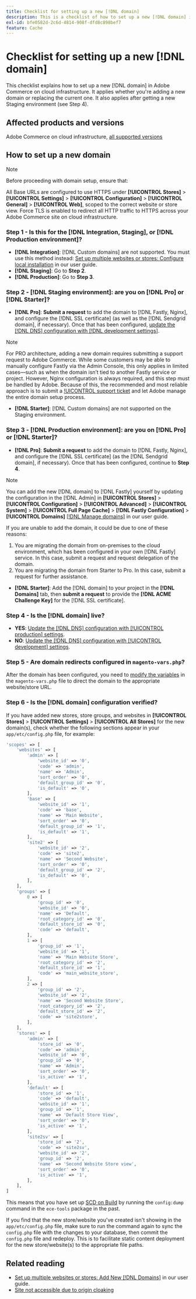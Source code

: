 ```yaml
---
title: Checklist for setting up a new [!DNL domain]
description: This is a checklist of how to set up a new [!DNL domain] in Adobe Commerce on cloud infrastructure.
exl-id: bfe0582d-2c6d-4814-908f-dfd8c898bef7
feature: Cache
---
```

# Checklist for setting up a new [!DNL domain]

This checklist explains how to set up a new [!DNL domain] in Adobe Commerce on cloud infrastructure. It applies whether you're adding a new domain or replacing the current one. It also applies after getting a new Staging environment (see Step 4).

## Affected products and versions

Adobe Commerce on cloud infrastructure, [all supported versions](https://www.adobe.com/content/dam/cc/en/legal/terms/enterprise/pdfs/Adobe-Commerce-Software-Lifecycle-Policy.pdf)

## How to set up a new domain

>[!NOTE]
>
>Before proceeding with domain setup, ensure that: 
>
>All Base URLs are configured to use HTTPS under **[!UICONTROL Stores]** > **[!UICONTROL Settings]** > **[!UICONTROL Configuration]** > **[!UICONTROL General]** > **[!UICONTROL Web]**, scoped to the correct website or store view.
> Force TLS is enabled to redirect all HTTP traffic to HTTPS across your Adobe Commerce site on cloud infrastructure.

### Step 1 - Is this for the [!DNL Integration, Staging], or [!DNL Production environment]?

* **[!DNL Integration]**: [!DNL Custom domains] are not supported. You must use this method instead: [Set up multiple websites or stores: Configure local installation](https://experienceleague.adobe.com/docs/commerce-cloud-service/user-guide/configure-store/multiple-sites.html#add-new-domains) in our user guide.
* **[!DNL Staging]**: Go to **Step 2**.
* **[!DNL Production]**: Go to **Step 3**.

### Step 2 - [!DNL Staging environment]: are you on [!DNL Pro] or [!DNL Starter]?

* **[!DNL Pro]**: **Submit a request** to add the domain to [!DNL Fastly, Nginx], and configure the [!DNL SSL certificate] (as well as the [!DNL Sendgrid domain], if necessary). Once that has been configured, [update the [!DNL DNS] configuration with [!DNL development settings]](https://experienceleague.adobe.com/docs/commerce-cloud-service/user-guide/cdn/setup-fastly/fastly-configuration.html#update-dns-configuration-with-development-settings).

>[!NOTE]
>
>For PRO architecture, adding a new domain requires submitting a support request to Adobe Commerce. While some customers may be able to manually configure Fastly via the Admin Console, this only applies in limited cases—such as when the domain isn’t tied to another Fastly service or project. However, Nginx configuration is always required, and this step must be handled by Adobe. Because of this, the recommended and most reliable approach is to submit a [!UICONTROL support ticket](https://experienceleague.adobe.com/home?support-tab=home#support) and let Adobe manage the entire domain setup process.


* **[!DNL Starter]**: [!DNL Custom domains] are not supported on the Staging environment.

### Step 3 - [!DNL Production environment]: are you on [!DNL Pro] or [!DNL Starter]?

* **[!DNL Pro]**: **Submit a request** to add the domain to [!DNL Fastly, Nginx], and configure the [!DNL SSL certificate] (as the [!DNL Sendgrid domain], if necessary). Once that has been configured, continue to **Step 4**.

>[!NOTE]
>
>You can add the new [!DNL domain] to [!DNL Fastly] yourself by updating the configuration in the [!DNL Admin] in **[!UICONTROL Stores]** > **[!UICONTROL Configuration]** > **[!UICONTROL Advanced]** > **[!UICONTROL System]** > **[!UICONTROL Full Page Cache]** > **[!DNL Fastly Configuration]** > **[!UICONTROL Domains]** [[!DNL Manage domains]](https://experienceleague.adobe.com/docs/commerce-cloud-service/user-guide/cdn/setup-fastly/fastly-custom-cache-configuration.html#manage-domains) in our user guide.
>
>
>If you are unable to add the domain, it could be due to one of these reasons:
>
>1. You are migrating the domain from on-premises to the cloud environment, which has been configured in your own [!DNL Fastly] service. In this case, submit a request and request delegation of the domain.
>1. You are migrating the domain from Starter to Pro. In this case, submit a request for further assistance.

* **[!DNL Starter]**: Add the [!DNL domain] to your project in the **[!DNL Domains]** tab, then **submit a request** to provide the **[!DNL ACME Challenge Key]** for the [!DNL SSL certificate].

### Step 4 - Is the [!DNL domain] live?

* **YES**: [Update the [!DNL DNS] configuration with [!UICONTROL production] settings](https://experienceleague.adobe.com/docs/commerce-cloud-service/user-guide/launch/checklist.html#update-dns-configuration-with-production-settings).
* **NO**: [Update the [!DNL DNS] configuration with [!UICONTROL development] settings](https://experienceleague.adobe.com/docs/commerce-cloud-service/user-guide/cdn/setup-fastly/fastly-configuration.html#update-dns-configuration-with-development-settings).

### Step 5 - Are domain redirects configured in `magento-vars.php`?

After the domain has been configured, you need to [modify the variables](https://experienceleague.adobe.com/en/docs/commerce-on-cloud/user-guide/configure-store/multiple-sites#modify-variables) in the `magento-vars.php` file to direct the domain to the appropriate website/store URL.

### Step 6 - Is the [!DNL domain] configuration verified?

If you have added new stores, store groups, and websites in **[!UICONTROL Stores]** > **[!UICONTROL Settings]** > **[!UICONTROL All Stores]** for the new domain(s), check whether the following sections appear in your `app/etc/config.php` file, for example:

```php
'scopes' => [
    'websites' => [
        'admin' => [
            'website_id' => '0',
            'code' => 'admin',
            'name' => 'Admin',
            'sort_order' => '0',
            'default_group_id' => '0',
            'is_default' => '0',
        ],
        'base' => [
            'website_id' => '1',
            'code' => 'base',
            'name' => 'Main Website',
            'sort_order' => '0',
            'default_group_id' => '1',
            'is_default' => '1',
        ],
        'site2' => [
            'website_id' => '2',
            'code' => 'site2',
            'name' => 'Second Website',
            'sort_order' => '0',
            'default_group_id' => '2',
            'is_default' => '0',
        ],
    ],
    'groups' => [
        0 => [
            'group_id' => '0',
            'website_id' => '0',
            'name' => 'Default',
            'root_category_id' => '0',
            'default_store_id' => '0',
            'code' => 'default',
        ],
        1 => [
            'group_id' => '1',
            'website_id' => '1',
            'name' => 'Main Website Store',
            'root_category_id' => '2',
            'default_store_id' => '1',
            'code' => 'main_website_store',
        ],
        2 => [
            'group_id' => '2',
            'website_id' => '2',
            'name' => 'Second Website Store',
            'root_category_id' => '2',
            'default_store_id' => '2',
            'code' => 'site2store',
        ],
    ],
    'stores' => [
        'admin' => [
            'store_id' => '0',
            'code' => 'admin',
            'website_id' => '0',
            'group_id' => '0',
            'name' => 'Admin',
            'sort_order' => '0',
            'is_active' => '1',
        ],
        'default' => [
            'store_id' => '1',
            'code' => 'default',
            'website_id' => '1',
            'group_id' => '1',
            'name' => 'Default Store View',
            'sort_order' => '0',
            'is_active' => '1',
        ],
        'site2sv' => [
            'store_id' => '2',
            'code' => 'site2sv',
            'website_id' => '2',
            'group_id' => '2',
            'name' => 'Second Website Store view',
            'sort_order' => '0',
            'is_active' => '1',
        ],
    ],
]
```

This means that you have set up [SCD on Build](https://experienceleague.adobe.com/en/docs/commerce-on-cloud/user-guide/develop/deploy/static-content#setting-the-scd-on-build) by running the `config:dump` command in the `ece-tools` package in the past.

If you find that the new store/website you've created isn't showing in the `app/etc/config.php` file, make sure to run the command again to sync the `config.php` file with the changes to your database, then commit the `config.php` file and redeploy. This is to facilitate static content deployment for the new store/website(s) to the appropriate file paths.

## Related reading

* [Set up multiple websites or stores: Add New [!DNL Domains]](https://experienceleague.adobe.com/docs/commerce-cloud-service/user-guide/configure-store/multiple-sites.html#add-new-domains) in our user guide.
* [Site not accessible due to origin cloaking](https://experienceleague.adobe.com/en/docs/experience-cloud-kcs/kbarticles/ka-26856)
